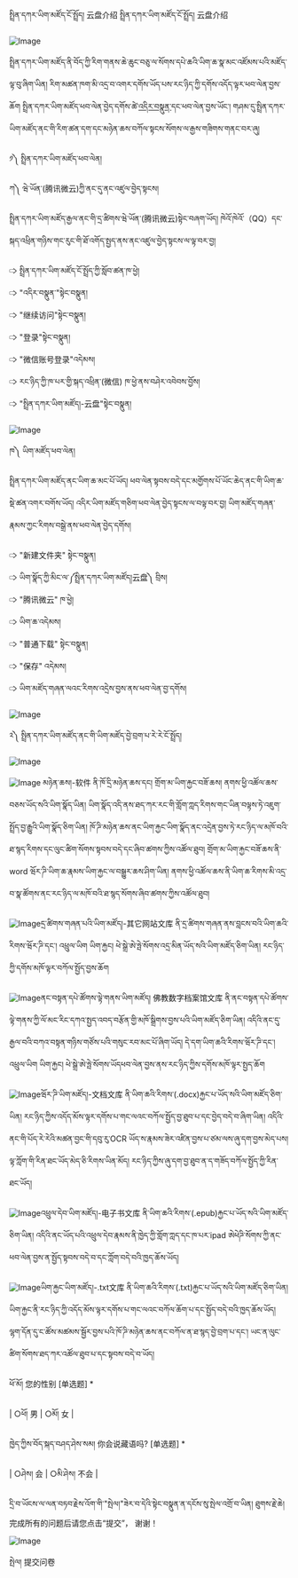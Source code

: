 སྤྲིན་དཀར་ཡིག་མཛོད་ངོ་སྤྲོད། 云盘介绍
སྤྲིན་དཀར་ཡིག་མཛོད་ངོ་སྤྲོད། 云盘介绍

![Image](images/000006.png)

སྤྲིན་དཀར་ཡིག་མཛོད་ནི་བོད་ཀྱི་རིག་གནས་ཆེ་ཆུང་བཅུ་ལ་སོགས་དཔེ་ཆའི་ཡིག་ཆ་སྣ་མང་འཛོམས་པའི་མཛོད་ལྟ་བུ་ཞིག་ཡིན། རིག་མཚན་ཁག་མི་འདྲ་བ་འགར་དགོས་ཡོད་པས་རང་ཉིད་ཀྱི་དགོས་འདོད་ལྟར་ཕབ་ལེན་བྱས་ཆོག སྤྲིན་དཀར་ཡིག་མཛོད་ཕབ་ལེན་བྱེད་དགོས་ཚེ་[འདིར་བསྣུན་](=99735816)དང་ཕབ་ལེན་བྱས་ཡོང་། གཤམ་དུ་སྤྲིན་དཀར་ཡིག་མཛོད་ནང་གི་རིག་ཚན་དག་དང་མཉེན་ཆས་བཀོལ་སྟངས་སོགས་ལ་རྒྱས་གཟིགས་གནང་བར་ཞུ།  

༡༽ སྤྲིན་དཀར་ཡིག་མཛོད་ཕབ་ལེན།  

ཀ༽ ཝེ་ཡོན་(腾讯微云)ཀྱི་ནང་དུ་ནང་འཛུལ་བྱེད་སྟངས།   

སྤྲིན་དཀར་ཡིག་མཛོད་རྒྱལ་ནང་གི་དྲ་ཚིགས་ཝེ་ཡོན་(腾讯微云)སྟེང་བཞག་ཡོད། ཁེའོ་ཁེའོ་（QQ）དང་སྐད་འཕྲིན་གཉིས་གང་རུང་གི་ཐོ་འགོད་སྤྱད་ནས་ནང་འཛུལ་བྱེད་སྟངས་ལ་ལྟ་བར་བྱ།  

🢥 སྤྲིན་དཀར་ཡིག་མཛོད་ངོ་སྤྲོད་ཀྱི་སློབ་ཚན་ཁ་ཕྱེ།  
🢥 "འདིར་བསྣུན་"སྟེང་བསྣུན།  
🢥 "继续访问"སྟེང་བསྣུན།  
🢥 "登录"སྟེང་བསྣུན།  
🢥 "微信账号登录"འདེམས།  
🢥 རང་ཉིད་ཀྱི་ཁ་པར་གྱི་སྐད་འཕྲིན་(微信) ཁ་ཕྱེ་ནས་བཤེར་འབེབས་བྱོས།  
🢥 "སྤྲིན་དཀར་ཡིག་མཛོད།-云盘"སྟེང་བསྣུན།  

![Image](images/000007.gif)

ཁ༽ ཡིག་མཛོད་ཕབ་ལེན།  

སྤྲིན་དཀར་ཡིག་མཛོད་ནང་ཡིག་ཆ་མང་པོ་ཡོད། ཕབ་ལེན་སྟབས་བདེ་དང་མགྱོགས་པོ་ཡོང་ཆེད་ནང་གི་ཡིག་ཆ་སྡེ་ཚན་འགར་བགོས་ཡོད། འདིར་ཡིག་མཛོད་གཅིག་ཕབ་ལེན་བྱེད་སྟངས་ལ་བལྟ་བར་བྱ། ཡིག་མཛོད་གཞན་རྣམས་ཀྱང་རིགས་བསྒྲེ་ནས་ཕབ་ལེན་བྱེད་དགོས།  

🢥 "新建文件夹" སྟེང་བསྣུན།  
🢥 ཡིག་སྣོད་ཀྱི་མིང་ལ་༼སྤྲིན་དཀར་ཡིག་མཛོད།云盘༽ བྲིས།  
🢥 "腾讯微云" ཁ་ཕྱེ།  
🢥 ཡིག་ཆ་འདེམས།  
🢥 "普通下载" སྟེང་བསྣུན།  
🢥 "保存" འདེམས།  
🢥 ཡིག་མཛོད་གཞན་ལའང་རིགས་འདྲེས་བྱས་ནས་ཕབ་ལེན་བྱ་དགོས།  

![Image](images/000008.gif)

༢༽ སྤྲིན་དཀར་ཡིག་མཛོད་ནང་གི་ཡིག་མཛོད་བྱེ་བྲག་པ་རེ་རེ་ངོ་སྤྲོད།  

![Image](images/000001.png)

![Image](images/000002.png) མཉེན་ཆས།-软件 ནི་ཁོ་དྲི་མཉེན་ཆས་དང། གྲོག་མ་ཡིག་རྐྱང་བཟོ་ཆས། ནགས་ཕྱི་འཚོལ་ཆས་བཅས་ཡོད་སའི་ཡིག་སྣོད་ཡིན། ཡིག་སྣོད་འདི་ནས་ཐད་ཀར་རང་གི་གློག་ཀླད་རིགས་གང་ཡིན་བལྟས་ཏེ་འཇུག་སྤྲོད་བྱ་རྒྱུའི་ཡིག་སྣོད་ཅིག་ཡིན། ཁོ་ཌི་མཉེན་ཆས་ནང་ཡིག་རྐྱང་ཡིག་སྣོད་ནང་འདྲེན་བྱས་ཏེ་རང་ཉིད་ལ་མཁོ་བའི་ཐ་སྙད་རིགས་དང་ལུང་ཚིག་སོགས་སྟབས་བདེ་དང་ཞིབ་ཚགས་ཀྱིས་འཚོལ་ཐུབ། གྲོག་མ་ཡིག་རྐྱང་བཟོ་ཆས་ནི་word ཝོར་ཌི་ཡིག་ཆ་རྣམས་ཡིག་རྐྱང་ལ་བསྒྱུར་ཆས་ཤིག་ཡིན། ནགས་ཕྱི་འཚོལ་ཆས་ནི་ཡིག་ཆ་རིགས་མི་འདྲ་བ་སྣ་ཚོགས་ནང་རང་ཉིད་ལ་མཁོ་བའི་ཐ་སྙད་སོགས་ཞིབ་ཚགས་ཀྱིས་འཚོལ་ཐུབ།

![Image](images/000010.png)དྲ་ཚིགས་གཞན་པའི་ཡིག་མཛོད།-其它网站文库 ནི་དྲ་ཚིགས་གཞན་ནས་བླངས་བའི་ཡིག་ཆའི་རིགས་ཝོར་ཌི་དང་། འཕྲུལ་ཡིག ཡིག་རྐྱང། ཕེ་སྒྲེ་ཨེ་ཧྤེ་སོགས་འདྲ་མིན་ཡོད་སའི་ཡིག་མཛོད་ཅིག་ཡིན། རང་ཉིད་ཀྱི་དགོས་མཁོ་ལྟར་བཀོལ་སྤྱོད་བྱས་ཆོག

![Image](images/000011.png)ནང་བསྟན་དཔེ་ཚོགས་ལྟེ་གནས་ཡིག་མཛོད། 佛教数字档案馆文库 ནི་ནང་བསྟན་དཔེ་ཚོགས་ལྟེ་གནས་ཀྱི་ལོ་མང་རིང་དཀའ་སྤྱད་འབད་བརྩོན་གྱི་མཁོ་སྒྲིགས་བྱས་པའི་ཡིག་མཛོད་ཅིག་ཡིན། འདིའི་ནང་དུ་རྒྱལ་བའི་བཀའ་བསྟན་གཉིས་གཙོས་པའི་གསུང་རབ་མང་པོ་ཞིག་ཡོད། དེ་དག་ཡིག་ཆའི་རིགས་ཝོར་ཌི་དང་། འཕྲུལ་ཡིག ཡིག་རྐྱང། ཕེ་སྒྲེ་ཨེ་ཧྤེ་སོགས་ཡོདཕབ་ལེན་བྱས་ནས་རང་ཉིད་ཀྱིས་དགོས་མཁོ་ལྟར་སྤྱད་ཆོག

![Image](images/000003.png)ཝོར་ཌི་ཡིག་མཛོད།-文档文库 ནི་ཡིག་ཆའི་རིགས་(.docx)རྐྱང་པ་ཡོད་སའི་ཡིག་མཛོད་ཅིག་ཡིན། རང་ཉིད་ཀྱིས་འདོད་མོས་ལྟར་དགོས་པ་གང་ལའང་བཀོལ་སྤྱོད་བྱ་ཐུབ་པ་དང་བྱེད་བདེ་བ་ཞིག་ཡིན། འདིའི་ནང་གི་པོད་རེ་རེའི་མཚན་བྱང་གི་དབུ་རུ་OCR ཡོད་ས་རྣམས་ཟེར་འཛིན་བྱས་པ་ཙམ་ལས་ཞུ་དག་བྱས་མེད་པས། ལྟ་ཀློག་གི་རིན་ཐང་ཡོད་མེད་ཅི་རིགས་ཡིན་མོད། རང་ཉིད་ཀྱིས་ཞུ་དག་བྱ་ཐུབ་ན་ད་གཟོད་བཀོལ་སྤྱོད་ཀྱི་རིན་ཐང་ཡོད།

![Image](images/000004.png)འཕྲུལ་དེབ་ཡིག་མཛོད།-电子书文库 ནི་ཡིག་ཆའི་རིགས་(.epub)རྐྱང་པ་ཡོད་སའི་ཡིག་མཛོད་ཅིག་ཡིན། འདིའི་ནང་ཡོད་པའི་འཕྲུལ་དེབ་རྣམས་ནི་ཁྱེད་ཀྱི་གློག་ཀླད་དང་ཁ་པར་ipad ཨེཕེཌི་སོགས་ཀྱི་ནང་ཕབ་ལེན་བྱས་ན་སྤྱོད་སྟབས་བདེ་བ་དང་ཀློག་བདེ་བའི་ཁྱད་ཆོས་ཡོད།

![Image](images/000012.png)ཡིག་རྐྱང་ཡིག་མཛོད།-.txt文库 ནི་ཡིག་ཆའི་རིགས་(.txt)རྐྱང་པ་ཡོད་སའི་ཡིག་མཛོད་ཅིག་ཡིན། ཡིག་རྐྱང་ནི་རང་ཉིད་ཀྱི་འདོད་མོས་ལྟར་དགོས་པ་གང་ལའང་བཀོལ་ཆོག་པ་དང་སྤྱོད་བདེ་བའི་ཁྱད་ཆོས་ཡོད། ལྷག་དོན་དུ་ང་ཚོས་མཚམས་སྦྱོར་བྱས་པའི་ཁོ་ཌི་མཉེན་ཆས་ནང་བཀོལ་ན་ཐ་སྙད་བྱེ་བྲག་པ་དང་། ཡང་ན་ལུང་ཚིག་སོགས་ཐད་ཀར་འཚོལ་ཐུབ་པ་དང་སྟབས་བདེ་བ་ཡོད།

ཕོ་མོ། 您的性别 [单选题] *

| ○ཕོ། 男 | ○མོ། 女 |

ཁྱེད་ཀྱིས་བོད་སྐད་བཤད་ཤེས་སམ། 你会说藏语吗? [单选题] *

| ○ཤེས། 会 | ○མི་ཤེས། 不会 |

དྲི་བ་ཡོངས་ལ་ལན་བཏབ་རྗེས་འོག་གི་"སྤེལ།"ཟེར་བ་དེའི་སྟེང་བསྣུན་ན་དངོས་སུ་སྤེལ་འགྲོ་བ་ཡིན། ཐུགས་རྗེ་ཆེ།  
完成所有的问题后请您点击“提交”， 谢谢！ 

![Image](images/000005.gif)

སྤེལ། 提交问卷  

